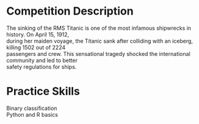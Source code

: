 # Competition Description
The sinking of the RMS Titanic is one of the most infamous shipwrecks in history.  On April 15, 1912,<br>
during her maiden voyage, the Titanic sank after colliding with an iceberg, killing 1502 out of 2224<br>
passengers and crew. This sensational tragedy shocked the international community and led to better <br>
safety regulations for ships.<br>

# Practice Skills
Binary classification<br>
Python and R basics
